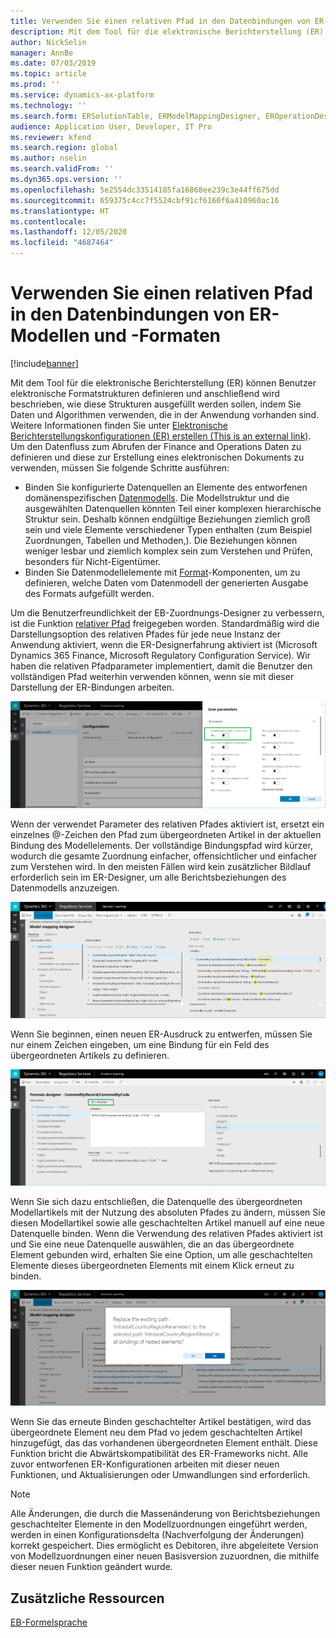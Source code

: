 ```yaml
---
title: Verwenden Sie einen relativen Pfad in den Datenbindungen von ER-Modellen und -Formaten
description: Mit dem Tool für die elektronische Berichterstellung (ER) können Benutzer elektronische Formatstrukturen definieren und anschließend wird beschrieben, wie diese Strukturen ausgefüllt werden sollen, indem Sie Daten und Algorithmen verwenden, die in der Anwendung vorhanden sind.
author: NickSelin
manager: AnnBe
ms.date: 07/03/2019
ms.topic: article
ms.prod: ''
ms.service: dynamics-ax-platform
ms.technology: ''
ms.search.form: ERSolutionTable, ERModelMappingDesigner, EROperationDesigner, ERExpressionDesignerFormula
audience: Application User, Developer, IT Pro
ms.reviewer: kfend
ms.search.region: global
ms.author: nselin
ms.search.validFrom: ''
ms.dyn365.ops.version: ''
ms.openlocfilehash: 5e2554dc33514185fa16868ee239c3e44ff675dd
ms.sourcegitcommit: 659375c4cc7f5524cbf91cf6160f6a410960ac16
ms.translationtype: HT
ms.contentlocale: 
ms.lasthandoff: 12/05/2020
ms.locfileid: "4687464"
---
```

# <a name="use-a-relative-path-in-data-bindings-of-er-models-and-formats"></a>Verwenden Sie einen relativen Pfad in den Datenbindungen von ER-Modellen und -Formaten

[!include[banner](../includes/banner.md)]

Mit dem Tool für die elektronische Berichterstellung (ER) können Benutzer elektronische Formatstrukturen definieren und anschließend wird beschrieben, wie diese Strukturen ausgefüllt werden sollen, indem Sie Daten und Algorithmen verwenden, die in der Anwendung vorhanden sind. Weitere Informationen finden Sie unter [Elektronische Berichterstellungskonfigurationen (ER) erstellen (This is an external link)](https://docs.microsoft.com/de-de/dynamics365/supply-chain/fin-ops-core/dev-itpro/analytics/electronic-reporting-configuration). Um den Datenfluss zum Abrufen der Finance and Operations Daten zu definieren und diese zur Erstellung eines elektronischen Dokuments zu verwenden, müssen Sie folgende Schritte ausführen:

- Binden Sie konfigurierte Datenquellen an Elemente des entworfenen domänenspezifischen [Datenmodells](general-electronic-reporting.md#data-model-and-model-mapping-components). Die Modellstruktur und die ausgewählten Datenquellen könnten Teil einer komplexen hierarchische Struktur sein. Deshalb können endgültige Beziehungen ziemlich groß sein und viele Elemente verschiedener Typen enthalten (zum Beispiel Zuordnungen, Tabellen und Methoden,). Die Beziehungen können weniger lesbar und ziemlich komplex sein zum Verstehen und Prüfen, besonders für Nicht-Eigentümer. 
- Binden Sie Datenmodellelemente mit [Format](general-electronic-reporting.md#FormatComponentOutbound)-Komponenten, um zu definieren, welche Daten vom Datenmodell der generierten Ausgabe des Formats aufgefüllt werden.

Um die Benutzerfreundlichkeit der EB-Zuordnungs-Designer zu verbessern, ist die Funktion [relativer Pfad](er-formula-language.md#relative-path) freigegeben worden. Standardmäßig wird die Darstellungsoption des relativen Pfades für jede neue Instanz der Anwendung aktiviert, wenn die ER-Designerfahrung aktiviert ist (Microsoft Dynamics 365 Finance, Microsoft Regulatory Configuration Service). Wir haben die relativen Pfadparameter implementiert, damit die Benutzer den vollständigen Pfad weiterhin verwenden können, wenn sie mit dieser Darstellung der ER-Bindungen arbeiten.

[![Benuitzer-Parameter](./media/relative-path-01.png)](./media/relative-path-01.png)

 
Wenn der verwendet Parameter des relativen Pfades aktiviert ist, ersetzt ein einzelnes @-Zeichen den Pfad zum übergeordneten Artikel in der aktuellen Bindung des Modellelements. Der vollständige Bindungspfad wird kürzer, wodurch die gesamte Zuordnung einfacher, offensichtlicher und einfacher zum Verstehen wird. In den meisten Fällen wird kein zusätzlicher Bildlauf erforderlich sein im ER-Designer, um alle Berichtsbeziehungen des Datenmodells anzuzeigen.

[![Modellzuordnungsdesigner](./media/relative-path-02.png)](./media/relative-path-02.png)
 
Wenn Sie beginnen, einen neuen ER-Ausdruck zu entwerfen, müssen Sie nur einem Zeichen eingeben, um eine Bindung für ein Feld des übergeordneten Artikels zu definieren.

[![Formeldesigner](./media/relative-path-03.png)](./media/relative-path-03.png)
 
Wenn Sie sich dazu entschließen, die Datenquelle des übergeordneten Modellartikels mit der Nutzung des absoluten Pfades zu ändern, müssen Sie diesen Modellartikel sowie alle geschachtelten Artikel manuell auf eine neue Datenquelle binden. Wenn die Verwendung des relativen Pfades aktiviert ist und Sie eine neue Datenquelle auswählen, die an das übergeordnete Element gebunden wird, erhalten Sie eine Option, um alle geschachtelten Elemente dieses übergeordneten Elements mit einem Klick erneut zu binden.

[![Ersetzen der vorhandenen Pfadnachricht](./media/relative-path-04.png)](./media/relative-path-04.png)
 
Wenn Sie das erneute Binden geschachtelter Artikel bestätigen, wird das übergeordnete Element neu dem Pfad vo jedem geschachtelten Artikel hinzugefügt, das das vorhandenen übergeordneten Element enthält.
Diese Funktion bricht die Abwärtskompatibilität des ER-Frameworks nicht. Alle zuvor entworfenen ER-Konfigurationen arbeiten mit dieser neuen Funktionen, und Aktualisierungen oder Umwandlungen sind erforderlich.

> [!NOTE]
> Alle Änderungen, die durch die Massenänderung von Berichtsbeziehungen geschachtelter Elemente in den Modellzuordnungen eingeführt werden, werden in einen Konfigurationsdelta (Nachverfolgung der Änderungen) korrekt gespeichert. Dies ermöglicht es Debitoren, ihre abgeleitete Version von Modellzuordnungen einer neuen Basisversion zuzuordnen, die mithilfe dieser neuen Funktion geändert wurde.

## <a name="additional-resources"></a>Zusätzliche Ressourcen

[EB-Formelsprache](er-formula-language.md)
